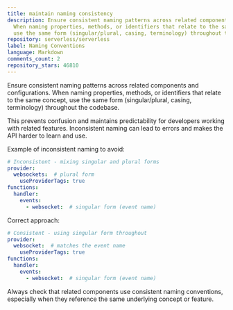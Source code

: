 ```yaml
---
title: maintain naming consistency
description: Ensure consistent naming patterns across related components and configurations.
  When naming properties, methods, or identifiers that relate to the same concept,
  use the same form (singular/plural, casing, terminology) throughout the codebase.
repository: serverless/serverless
label: Naming Conventions
language: Markdown
comments_count: 2
repository_stars: 46810
---
```


Ensure consistent naming patterns across related components and configurations. When naming properties, methods, or identifiers that relate to the same concept, use the same form (singular/plural, casing, terminology) throughout the codebase.

This prevents confusion and maintains predictability for developers working with related features. Inconsistent naming can lead to errors and makes the API harder to learn and use.

Example of inconsistent naming to avoid:
```yaml
# Inconsistent - mixing singular and plural forms
provider:
  websockets:  # plural form
    useProviderTags: true
functions:
  handler:
    events:
      - websocket:  # singular form (event name)
```

Correct approach:
```yaml
# Consistent - using singular form throughout
provider:
  websocket:  # matches the event name
    useProviderTags: true
functions:
  handler:
    events:
      - websocket:  # singular form (event name)
```

Always check that related components use consistent naming conventions, especially when they reference the same underlying concept or feature.